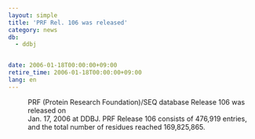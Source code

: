 ```yaml
---
layout: simple
title: 'PRF Rel. 106 was released'
category: news
db:
  - ddbj


date: 2006-01-18T00:00:00+09:00
retire_time: 2006-01-18T00:00:00+09:00
lang: en
---
```


<dd>PRF (Protein Research Foundation)/SEQ database Release 106 was released on<br> Jan. 17, 2006 at DDBJ. PRF Release 106 consists of 476,919 entries,<br> and the total number of residues reached 169,825,865.</dd>
